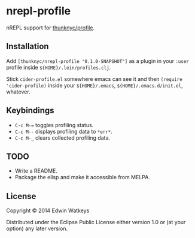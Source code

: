 # nrepl-profile

nREPL support for [thunknyc/profile](http://github.com/thunknyc/profile).

## Installation

Add `[thunknyc/nrepl-profile "0.1.0-SNAPSHOT"]` as a plugin in your `:user` profile inside `${HOME}/.lein/profiles.clj`.

Stick `cider-profile.el` somewhere emacs can see it and then `(require 'cider-profile)` inside your `${HOME}/.emacs`, `${HOME}/.emacs.d/init.el`, whatever.

## Keybindings

* `C-c M-=` toggles profiling status.
* `C-c M--` displays profiling data to `*err*`.
* `C-c M-_` clears collected profiling data.

## TODO

* Write a README.
* Package the elisp and make it accessible from MELPA.

## License

Copyright © 2014 Edwin Watkeys

Distributed under the Eclipse Public License either version 1.0 or (at
your option) any later version.
